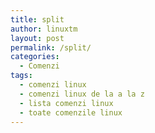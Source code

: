 ```yaml
---
title: split
author: linuxtm
layout: post
permalink: /split/
categories:
  - Comenzi
tags:
  - comenzi linux
  - comenzi linux de la a la z
  - lista comenzi linux
  - toate comenzile linux
---
```


